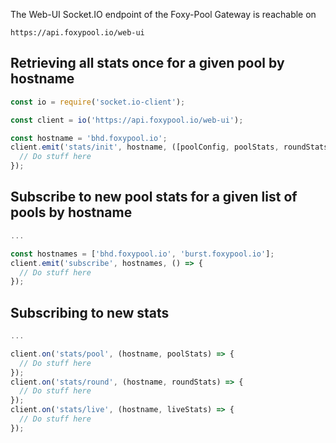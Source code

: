 The Web-UI Socket.IO endpoint of the Foxy-Pool Gateway is reachable on

```
https://api.foxypool.io/web-ui
```

## Retrieving all stats once for a given pool by hostname

```javascript
const io = require('socket.io-client');

const client = io('https://api.foxypool.io/web-ui');

const hostname = 'bhd.foxypool.io';
client.emit('stats/init', hostname, ([poolConfig, poolStats, roundStats, liveStats]) => {
  // Do stuff here
});
```

## Subscribe to new pool stats for a given list of pools by hostname

```javascript
...

const hostnames = ['bhd.foxypool.io', 'burst.foxypool.io'];
client.emit('subscribe', hostnames, () => {
  // Do stuff here
});
```

## Subscribing to new stats

```javascript
...

client.on('stats/pool', (hostname, poolStats) => {
  // Do stuff here
});
client.on('stats/round', (hostname, roundStats) => {
  // Do stuff here
});
client.on('stats/live', (hostname, liveStats) => {
  // Do stuff here
});
```
